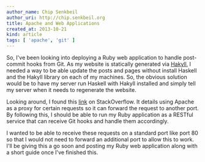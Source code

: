 ```yaml
---
author_name: Chip Senkbeil
author_uri: http://chip.senkbeil.org
title: Apache and Web Applications
created_at: 2013-10-21
kind: article
tags: [ 'apache', 'git' ]
---
```


So, I've been looking into deploying a Ruby web application to handle
post-commit hooks from Git. As my website is statically generated via
[Hakyll](http://jaspervdj.be/hakyll/), I needed a way to be able update the
posts and pages without install Haskell and the Hakyll library on each of my
machines. So, the obvious solution would be to have my server run Haskell with
Hakyll installed and simply tell my server when it needs to regenerate the
website.

Looking around, I found this 
[link](http://stackoverflow.com/questions/3057090/running-ruby-app-on-apache)
on StackOverflow. It details using Apache as a proxy for certain requests so
it can forward the request to another port. By following this, I should be able
to run my Ruby application as a RESTful service that can receive Git hooks
and handle them accordingly.

I wanted to be able to receive these requests on a standard port like port 80 so
that I would not need to forward an additional port to allow this to work. I'll
be giving this a go soon and posting my Ruby web application along with a short
guide once I've finished this.

